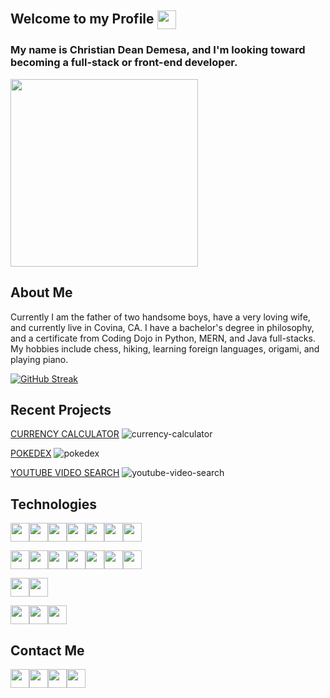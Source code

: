 ## Welcome to my Profile <a href="https://camo.githubusercontent.com/d3359cb00ab0b5ed8f2e1fe3fceb4fbaf3b614340f8c0db99c17b9f50b351770/68747470733a2f2f656d6f6a69732e736c61636b6d6f6a69732e636f6d2f656d6f6a69732f696d616765732f313533313834393433302f343234362f626c6f622d73756e676c61737365732e6769663f31353331383439343330" target="blank"><img align="center" src="https://camo.githubusercontent.com/d3359cb00ab0b5ed8f2e1fe3fceb4fbaf3b614340f8c0db99c17b9f50b351770/68747470733a2f2f656d6f6a69732e736c61636b6d6f6a69732e636f6d2f656d6f6a69732f696d616765732f313533313834393433302f343234362f626c6f622d73756e676c61737365732e6769663f31353331383439343330" height="30" /></a>

### My name is Christian Dean Demesa, and I'm looking toward becoming a full-stack or front-end developer.
<a href="https://media4.giphy.com/media/1GEATImIxEXVR79Dhk/giphy.gif?cid=ecf05e478nfj4pbbkeapo5cuahzcgf9apq4eo0pov8ojncil&rid=giphy.gif&ct=g" target="blank"><img align="center" src="https://media4.giphy.com/media/1GEATImIxEXVR79Dhk/giphy.gif?cid=ecf05e478nfj4pbbkeapo5cuahzcgf9apq4eo0pov8ojncil&rid=giphy.gif&ct=g" height="300" /></a>

## About Me
Currently I am the father of two handsome boys, have a very loving wife, and currently live in Covina, CA. I have a bachelor's degree in philosophy, and a certificate from Coding Dojo in Python, MERN, and Java full-stacks. My hobbies include chess, hiking, learning foreign languages, origami, and playing piano.

[![GitHub Streak](https://github-readme-streak-stats.herokuapp.com?user=christiandeandemesa&date_format=M%20j%5B%2C%20Y%5D)](https://git.io/streak-stats)

## Recent Projects
<a href='https://github.com/christiandeandemesa/currency-calculator/blob/main/README.md'>CURRENCY CALCULATOR</a>
![currency-calculator](https://user-images.githubusercontent.com/85912934/156863812-a9a605fd-8070-4ecc-88b3-066474ca02e3.png)

<a href='https://github.com/christiandeandemesa/pokedex/blob/main/README.md'>POKEDEX</a>
![pokedex](https://user-images.githubusercontent.com/85912934/157383201-622250a5-3602-4dc6-97f1-bdc08b62f22a.png)

<a href='https://github.com/christiandeandemesa/youtube-video-search/blob/main/README.md'>YOUTUBE VIDEO SEARCH</a>
![youtube-video-search](https://user-images.githubusercontent.com/85912934/157805844-f5d42c9f-b66c-4aa5-8d66-c0204bdd2232.png)

## Technologies
<a href="https://img.shields.io/badge/Languages-HTML5-orange" target="blank"><img align="center" src="https://img.shields.io/badge/Languages-HTML5-orange" height="30" /></a><a href="https://img.shields.io/badge/-CSS3-blue" target="blank"><img align="center" src="https://img.shields.io/badge/-CSS3-blue" height="30" /></a><a href="https://img.shields.io/badge/-JavaScript 8/11-yellow" target="blank"><img align="center" src="https://img.shields.io/badge/-JavaScript 8/11-yellow" height="30" /></a><a href="https://img.shields.io/badge/-Python-darkblue" target="blank"><img align="center" src="https://img.shields.io/badge/-Python-darkblue" height="30" /></a><a href="https://img.shields.io/badge/-SQL-white" target="blank"><img align="center" src="https://img.shields.io/badge/-SQL-white" height="30" /></a><a href="https://img.shields.io/badge/-NoSQL-black" target="blank"><img align="center" src="https://img.shields.io/badge/-NoSQL-black" height="30" /></a><a href="https://img.shields.io/badge/-Java-red" target="blank"><img align="center" src="https://img.shields.io/badge/-Java-red" height="30" /></a>

<a href="https://img.shields.io/badge/Frameworks and Libraries-Bootstrap-Purple" target="blank"><img align="center" src="https://img.shields.io/badge/Frameworks and Libraries-Bootstrap-purple" height="30" /></a><a href="https://img.shields.io/badge/-Flask-white" target="blank"><img align="center" src="https://img.shields.io/badge/-Flask-white" height="30" /></a><a href="https://img.shields.io/badge/-AJAX-orange" target="blank"><img align="center" src="https://img.shields.io/badge/-AJAX-orange" height="30" /></a><a href="https://img.shields.io/badge/-Express-darkblue" target="blank"><img align="center" src="https://img.shields.io/badge/-Express-darkblue" height="30" /></a><a href="https://img.shields.io/badge/-React-blue" target="blank"><img align="center" src="https://img.shields.io/badge/-React-blue" height="30" /></a><a href="https://img.shields.io/badge/-Node.js-darkgreen" target="blank"><img align="center" src="https://img.shields.io/badge/-Node.js-darkgreen" height="30" /></a><a href="https://img.shields.io/badge/-Spring Boot-green" target="blank"><img align="center" src="https://img.shields.io/badge/-Spring Boot-green" height="30" /></a>

<a href="https://img.shields.io/badge/Databases-MySQL-darkblue" target="blank"><img align="center" src="https://img.shields.io/badge/Databases-MySQL-darkblue" height="30" /></a><a href="https://img.shields.io/badge/-MongoDB-darkgreen" target="blank"><img align="center" src="https://img.shields.io/badge/-MongoDB-darkgreen" height="30" /></a>

<a href="https://img.shields.io/badge/Other-Git-red" target="blank"><img align="center" src="https://img.shields.io/badge/Other-Git-red" height="30" /></a><a href="https://img.shields.io/badge/-Postman-orange" target="blank"><img align="center" src="https://img.shields.io/badge/-Postman-orange" height="30" /></a><a href="https://img.shields.io/badge/-SpringToolSuite4-green" target="blank"><img align="center" src="https://img.shields.io/badge/-SpringToolSuite4-green" height="30" /></a>

## Contact Me
<a href="https://github.com/christiandeandemesa" target="blank"><img align="center" src="https://img.shields.io/github/followers/christiandeandemesa?style=social" height="30" /></a><a href="https://www.linkedin.com/in/christian-demesa-learning-new-things/" target="blank"><img align="center" src="https://img.shields.io/badge/-Linkedin-darkblue" height="30" /></a><a href="https://christiandeandemesa.github.io/" target="blank"><img align="center" src="https://img.shields.io/badge/-Portfolio-yellow" height="30" /></a><a href="https://discord.com/channels/@me" target="blank"><img align="center" src="https://img.shields.io/badge/-Discord-blue" height="30" /></a>
